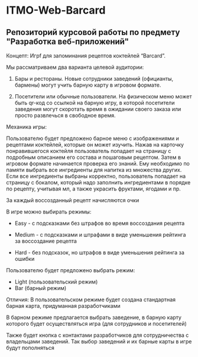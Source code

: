 # ITMO-Web-Barcard
## Репозиторий курсовой работы по предмету "Разработка веб-приложений"

Концепт: Игрf для запоминания рецептов коктейлей “Barcard”. 

Мы рассматриваем два варианта целевой аудитории:

1) Бары и рестораны. Новые сотрудники заведений (официанты, бармены) могут учить барную карту в игровом формате.

2) Посетители или обычные пользователи. На физическом меню может быть qr-код со ссылкой на барную игру, в которой посетители заведения могут скоротать время в ожидании своего заказа или просто развлечься в свободное время.

Механика игры:

Пользователю будет предложено барное меню с изображениями и рецептами коктейлей, которые он может изучить. Нажав на карточку понравившегося коктейля пользователь попадает на страницу с подробным описанием его состава и пошаговым рецептом. Затем в игровом формате начинается проверка его знаний. Ему необходимо по памяти выбрать все ингредиенты для напитка из множества других. Если все ингредиенты выбраны корректно, пользователь попадает на страницу с бокалом, который надо заполнить ингредиентами в порядке по рецепту, учитывая мл, а также украсить фруктами, ягодами и пр.

За каждый воссозданный рецепт начисляются очки 

В игре можно выбирать режимы:

- Easy - с подсказками без штрафов во время воссоздания рецепта 

- Medium - с подсказками и штрафами в виде уменьшения рейтинга за воссоздание рецепта

- Hard - без подсказок, но штрафов в виде уменьшения рейтинга за ошибки

Пользователю будет предложено выбрать режим:

- Light (пользовательский режим)
- Bar (барный режим)

Отличия:
В пользовательском режиме будет создана стандартная барная карта, придуманная разработчиками

В барном режиме предлагается выбрать заведение, в барную карту которого будет осуществляться игра (для сотрудников и посетителей)

Также будет кнопка с контактами разработчиков для сотрудничества с владельцами заведений. Так выбор заведений и их барные карты в игре будут пополняться
